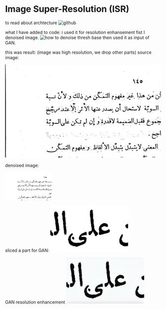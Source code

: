 # Image Super-Resolution (ISR)

to read about archtecture ![github](https://github.com/idealo/image-super-resolution)

what I have added to code:
i used it for resolution enhansement
fist I denoised image. ![how to denoise thresh base](https://github.com/ZeinabTaghavi/Denoising_Printed_Documents_Threshbase)
then used it as input of GAN.

this was result:
(image was high resolution, we drop other parts)
source image:

<img src="https://github.com/ZeinabTaghavi/image-super-resolution/blob/master/data/input/sample/image1_not_denoised.png?raw=true" height="30%">

denoised image:

<img src="https://github.com/ZeinabTaghavi/image-super-resolution/blob/master/data/input/sample/image1.png?raw=true" width="30%" height="30%">

sliced a part for GAN:
<img src="https://github.com/ZeinabTaghavi/image-super-resolution/blob/master/data/input/sample/part_of_image.png?raw=true" width="50%" height="50%">

GAN resolution enhancement
<img src="https://github.com/ZeinabTaghavi/image-super-resolution/blob/master/data/input/results/result_img1.png?raw=true" width="50%" height="50%">
